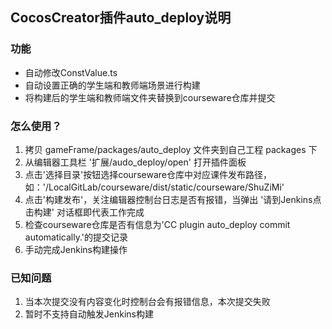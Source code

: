 ## CocosCreator插件auto_deploy说明

### 功能
- 自动修改ConstValue.ts
- 自动设置正确的学生端和教师端场景进行构建
- 将构建后的学生端和教师端文件夹替换到courseware仓库并提交

### 怎么使用？
1. 拷贝 gameFrame/packages/auto_deploy 文件夹到自己工程 packages 下
2. 从编辑器工具栏 '扩展/audo_deploy/open' 打开插件面板
3. 点击'选择目录'按钮选择courseware仓库中对应课件发布路径，如：'/LocalGitLab/courseware/dist/static/courseware/ShuZiMi'
4. 点击'构建发布'，关注编辑器控制台日志是否有报错，当弹出 '请到Jenkins点击构建' 对话框即代表工作完成
5. 检查courseware仓库是否有信息为'CC plugin auto_deploy commit automatically.'的提交记录
6. 手动完成Jenkins构建操作

### 已知问题
1. 当本次提交没有内容变化时控制台会有报错信息，本次提交失败
2. 暂时不支持自动触发Jenkins构建